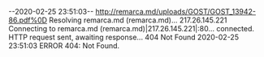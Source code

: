 --2020-02-25 23:51:03--  http://remarca.md/uploads/GOST/GOST_13942-86.pdf%0D
Resolving remarca.md (remarca.md)... 217.26.145.221
Connecting to remarca.md (remarca.md)|217.26.145.221|:80... connected.
HTTP request sent, awaiting response... 404 Not Found
2020-02-25 23:51:03 ERROR 404: Not Found.

